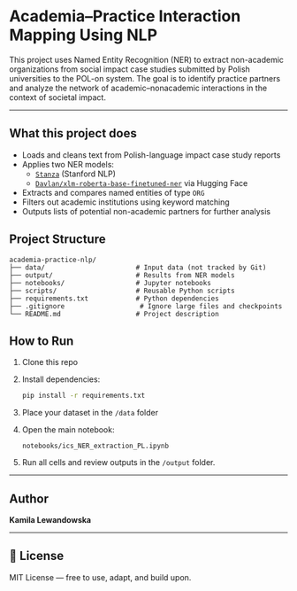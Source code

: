 # Academia–Practice Interaction Mapping Using NLP

This project uses Named Entity Recognition (NER) to extract non-academic organizations from social impact case studies submitted by Polish universities to the POL-on system. The goal is to identify practice partners and analyze the network of academic–nonacademic interactions in the context of societal impact.

---

##  What this project does

- Loads and cleans text from Polish-language impact case study reports
- Applies two NER models:
  - [`Stanza`](https://github.com/stanfordnlp/stanza) (Stanford NLP)
  - [`Davlan/xlm-roberta-base-finetuned-ner`](https://huggingface.co/Davlan/xlm-roberta-base-ner-hrl) via Hugging Face
- Extracts and compares named entities of type `ORG`
- Filters out academic institutions using keyword matching
- Outputs lists of potential non-academic partners for further analysis

## Project Structure
```
academia-practice-nlp/
├── data/                       # Input data (not tracked by Git)
├── output/                     # Results from NER models
├── notebooks/                  # Jupyter notebooks
├── scripts/                    # Reusable Python scripts
├── requirements.txt            # Python dependencies
├── .gitignore					 # Ignore large files and checkpoints
└── README.md                   # Project description
```

## How to Run

1. Clone this repo  
2. Install dependencies:

    ```bash
    pip install -r requirements.txt
    ```

3. Place your dataset in the `/data` folder  
4. Open the main notebook:

    ```
    notebooks/ics_NER_extraction_PL.ipynb
    ```

5. Run all cells and review outputs in the `/output` folder.


---

## Author

**Kamila Lewandowska**  


---

## 📄 License

MIT License — free to use, adapt, and build upon.


